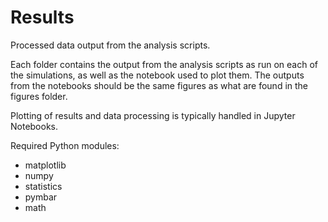 # Results

Processed data output from the analysis scripts.

Each folder contains the output from the analysis scripts as run on each of the simulations, as well as the notebook used to plot them. The outputs from the notebooks should be the same figures as what are found in the figures folder.

Plotting of results and data processing is typically handled in Jupyter Notebooks.

Required Python modules:

- matplotlib
- numpy
- statistics
- pymbar
- math
